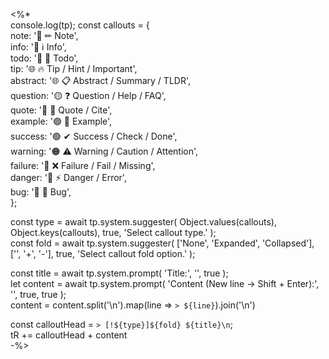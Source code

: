 <%*  
console.log(tp);
const callouts = {  
note: '🔵 ✏ Note',  
info: '🔵 ℹ Info',  
todo: '🔵 🔳 Todo',  
tip: '🌐 🔥 Tip / Hint / Important',  
abstract: '🌐 📋 Abstract / Summary / TLDR',  
question: '🟡 ❓ Question / Help / FAQ',  
quote: '🔘 💬 Quote / Cite',  
example: '🟣 📑 Example',  
success: '🟢 ✔ Success / Check / Done',  
warning: '🟠 ⚠ Warning / Caution / Attention',  
failure: '🔴 ❌ Failure / Fail / Missing',  
danger: '🔴 ⚡ Danger / Error',  
bug: '🔴 🐞 Bug',  
};  
  
const type = await tp.system.suggester(
	Object.values(callouts), 
	Object.keys(callouts), 
	true, 
	'Select callout type.'
);  
const fold = await tp.system.suggester(
	['None', 'Expanded', 'Collapsed'], 
	['', '+', '-'], 
	true, 
	'Select callout fold option.'
);  
  
const title = await tp.system.prompt(
	'Title:', '', true
);  
let content = await tp.system.prompt(
	'Content (New line -> Shift + Enter):', '', true, true
);  
content = content.split('\n').map(line => `> ${line}`).join('\n')  
  
const calloutHead = `> [!${type}]${fold} ${title}\n`;  
tR += calloutHead + content  
-%>